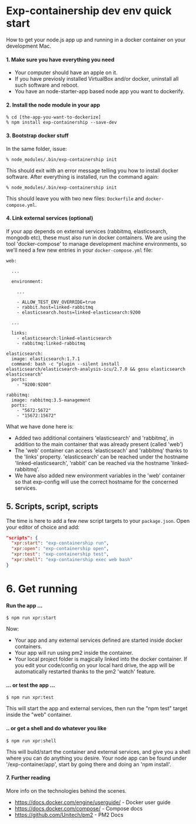# Exp-containership dev env quick start

How to get your node.js app up and running in a docker container on your development Mac.

#### 1. Make sure you have everything you need

* Your computer should have an apple on it.
* If you have previosly installed VirtualBox and/or docker, uninstall all such software and reboot.
* You have an node-starter-app based node app you want to dockerify.

#### 2. Install the node module in your app

```
% cd [the-app-you-want-to-dockerize]
% npm install exp-containership --save-dev
```

#### 3. Bootstrap docker stuff
In the same folder, issue:

```
% node_modules/.bin/exp-containership init
```

This should exit with an error message telling you how to install docker software.
After everything is installed, run the command again:

```
% node_modules/.bin/exp-containership init
```

This should leave you with two new files: `Dockerfile` and `docker-compose.yml`.

#### 4. Link external services (optional)

If your app depends on external services (rabbitmq, elasticsearch, mongodb etc), these must also
run in docker containers. We are using the tool 'docker-compose' to manage
development machine environments, so we'll need a few new entries in your `docker-compose.yml` file:

```
web:

  ...

  environment:
    
    ...

    - ALLOW_TEST_ENV_OVERRIDE=true
    - rabbit.host=linked-rabbitmq
    - elasticsearch.hosts=linked-elasticsearch:9200

  ...

  links:
    - elasticsearch:linked-elasticsearch
    - rabbitmq:linked-rabbitmq
    
elasticsearch:
  image: elasticsearch:1.7.1
  command: bash -c "plugin --silent install elasticsearch/elasticsearch-analysis-icu/2.7.0 && gosu elasticsearch elasticsearch"
  ports:
    - "9200:9200"
  
rabbitmq:
  image: rabbitmq:3.5-management
  ports:
    - "5672:5672"
    - "15672:15672"
```

What we have done here is:

* Added two additional containers 'elasticsearch' and 'rabbitmq', in addition to the main container
that was already present (called 'web')
* The 'web' container can access 'elasticseach' and 'rabbitmq' thanks to the 'links' property.
'elasticsearch' can be reached under the hostname 'linked-elasticsearch', 'rabbit' can be reached via
the hostname 'linked-rabbitmq'.
* We have also added new environment variables in the 'web' container so that exp-config will use the correct
hostname for the concerned services.

## 5. Scripts, script, scripts

The time is here to add a few new script targets to your `package.json`.
Open your editor of choice and add:

```json
"scripts": {
  "xpr:start": "exp-containership run",
  "xpr:open": "exp-containership open",
  "xpr:test": "exp-containership test",
  "xpr:shell": "exp-containership exec web bash"
}
```

# 6. Get running

#### Run the app ...

```
$ npm run xpr:start
```

Now:

* Your app and any external services defined are started inside docker containers.
* Your app will run using pm2 inside the container.
* Your local project folder is magically linked into the docker container. If you edit your
code/config on your local hard drive, the app will be automatically restarted thanks to the
pm2 'watch' feature.

#### ... or test the app ...

```
$ npm run xpr:test
```

This will start the app and external services, then run the "npm test" target inside the "web"
container.

#### .. or get a shell and do whatever you like

```
$ npm run xpr:shell
```

This will build/start the container and external services, and give you a shell where you can do
anything you desire. Your node app can be found under '/exp-container/app', start by going there
and doing an 'npm install'.

#### 7. Further reading

More info on the technologies behind the scenes.

* https://docs.docker.com/engine/userguide/ - Docker user guide
* https://docs.docker.com/compose/ - Compose docs
* https://github.com/Unitech/pm2 - PM2 Docs
